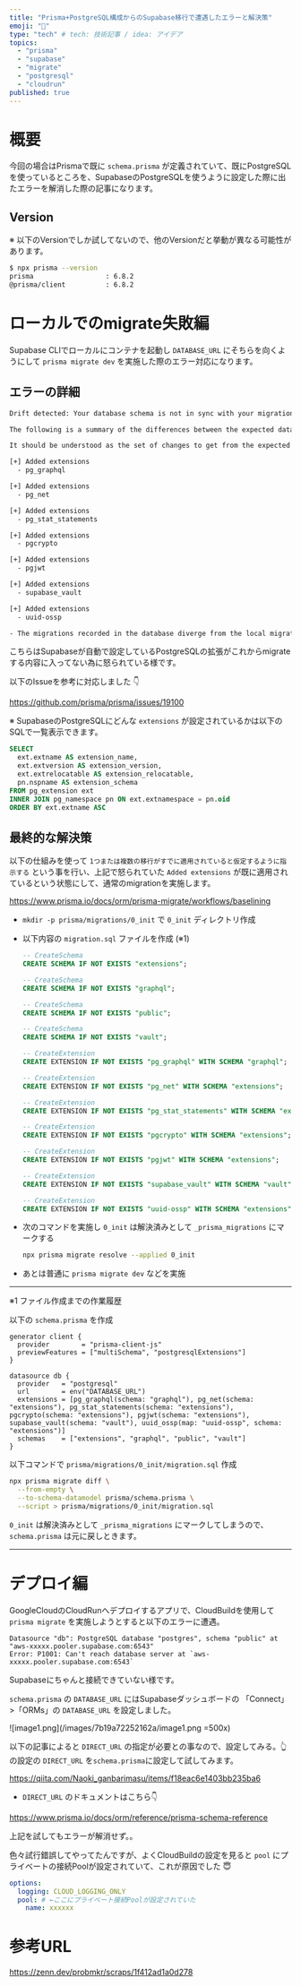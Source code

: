 ```yaml
---
title: "Prisma+PostgreSQL構成からのSupabase移行で遭遇したエラーと解決策"
emoji: "🚧"
type: "tech" # tech: 技術記事 / idea: アイデア
topics:
  - "prisma"
  - "supabase"
  - "migrate"
  - "postgresql"
  - "cloudrun"
published: true
---
```

# 概要

今回の場合はPrismaで既に `schema.prisma` が定義されていて、既にPostgreSQLを使っているところを、SupabaseのPostgreSQLを使うように設定した際に出たエラーを解消した際の記事になります。

## Version

※ 以下のVersionでしか試してないので、他のVersionだと挙動が異なる可能性があります。

```bash
$ npx prisma --version
prisma                  : 6.8.2
@prisma/client          : 6.8.2
```

# ローカルでのmigrate失敗編

Supabase CLIでローカルにコンテナを起動し `DATABASE_URL` にそちらを向くようにして `prisma migrate dev` を実施した際のエラー対応になります。

## エラーの詳細

```bash
Drift detected: Your database schema is not in sync with your migration history.

The following is a summary of the differences between the expected database schema given your migrations files, and the actual schema of the database.

It should be understood as the set of changes to get from the expected schema to the actual schema.

[+] Added extensions
  - pg_graphql

[+] Added extensions
  - pg_net

[+] Added extensions
  - pg_stat_statements

[+] Added extensions
  - pgcrypto

[+] Added extensions
  - pgjwt

[+] Added extensions
  - supabase_vault

[+] Added extensions
  - uuid-ossp

- The migrations recorded in the database diverge from the local migrations directory.
```

こちらはSupabaseが自動で設定しているPostgreSQLの拡張がこれからmigrateする内容に入ってない為に怒られている様です。

以下のIssueを参考に対応しました 👇

https://github.com/prisma/prisma/issues/19100

※ SupabaseのPostgreSQLにどんな `extensions` が設定されているかは以下のSQLで一覧表示できます。

```sql
SELECT
  ext.extname AS extension_name,
  ext.extversion AS extension_version,
  ext.extrelocatable AS extension_relocatable,
  pn.nspname AS extension_schema
FROM pg_extension ext
INNER JOIN pg_namespace pn ON ext.extnamespace = pn.oid
ORDER BY ext.extname ASC
```

## 最終的な解決策

以下の仕組みを使って `1つまたは複数の移行がすでに適用されていると仮定するように指示する` という事を行い、上記で怒られていた `Added extensions` が既に適用されているという状態にして、通常のmigrationを実施します。

https://www.prisma.io/docs/orm/prisma-migrate/workflows/baselining

- `mkdir -p prisma/migrations/0_init` で `0_init` ディレクトリ作成
- 以下内容の `migration.sql` ファイルを作成 (※1)

    ```sql
    -- CreateSchema
    CREATE SCHEMA IF NOT EXISTS "extensions";
    
    -- CreateSchema
    CREATE SCHEMA IF NOT EXISTS "graphql";
    
    -- CreateSchema
    CREATE SCHEMA IF NOT EXISTS "public";
    
    -- CreateSchema
    CREATE SCHEMA IF NOT EXISTS "vault";
    
    -- CreateExtension
    CREATE EXTENSION IF NOT EXISTS "pg_graphql" WITH SCHEMA "graphql";
    
    -- CreateExtension
    CREATE EXTENSION IF NOT EXISTS "pg_net" WITH SCHEMA "extensions";
    
    -- CreateExtension
    CREATE EXTENSION IF NOT EXISTS "pg_stat_statements" WITH SCHEMA "extensions";
    
    -- CreateExtension
    CREATE EXTENSION IF NOT EXISTS "pgcrypto" WITH SCHEMA "extensions";
    
    -- CreateExtension
    CREATE EXTENSION IF NOT EXISTS "pgjwt" WITH SCHEMA "extensions";
    
    -- CreateExtension
    CREATE EXTENSION IF NOT EXISTS "supabase_vault" WITH SCHEMA "vault";
    
    -- CreateExtension
    CREATE EXTENSION IF NOT EXISTS "uuid-ossp" WITH SCHEMA "extensions";
    ```

- 次のコマンドを実施し `0_init` は解決済みとして `_prisma_migrations` にマークする

    ```bash
    npx prisma migrate resolve --applied 0_init
    ```

- あとは普通に `prisma migrate dev` などを実施

---

※1 ファイル作成までの作業履歴

以下の `schema.prisma` を作成

```text
generator client {
  provider        = "prisma-client-js"
  previewFeatures = ["multiSchema", "postgresqlExtensions"]
}

datasource db {
  provider   = "postgresql"
  url        = env("DATABASE_URL")
  extensions = [pg_graphql(schema: "graphql"), pg_net(schema: "extensions"), pg_stat_statements(schema: "extensions"), pgcrypto(schema: "extensions"), pgjwt(schema: "extensions"), supabase_vault(schema: "vault"), uuid_ossp(map: "uuid-ossp", schema: "extensions")]
  schemas    = ["extensions", "graphql", "public", "vault"]
}
```

以下コマンドで `prisma/migrations/0_init/migration.sql` 作成

```bash
npx prisma migrate diff \
  --from-empty \
  --to-schema-datamodel prisma/schema.prisma \
  --script > prisma/migrations/0_init/migration.sql 
```

 `0_init` は解決済みとして `_prisma_migrations` にマークしてしまうので、`schema.prisma` は元に戻しときます。

---

# デプロイ編

GoogleCloudのCloudRunへデプロイするアプリで、CloudBuildを使用して `prisma migrate` を実施しようとすると以下のエラーに遭遇。

```text
Datasource "db": PostgreSQL database "postgres", schema "public" at "aws-xxxxx.pooler.supabase.com:6543"
Error: P1001: Can't reach database server at `aws-xxxxx.pooler.supabase.com:6543`
```

Supabaseにちゃんと接続できていない様です。

`schema.prisma` の `DATABASE_URL` にはSupabaseダッシュボードの 「Connect」>「ORMs」の `DATABASE_URL` を設定しました。

![image1.png](/images/7b19a72252162a/image1.png =500x)

以下の記事によると `DIRECT_URL` の指定が必要との事なので、設定してみる。👆の設定の `DIRECT_URL` を`schema.prisma`に設定して試してみます。

https://qiita.com/Naoki_ganbarimasu/items/f18eac6e1403bb235ba6

- `DIRECT_URL` のドキュメントはこちら👇

https://www.prisma.io/docs/orm/reference/prisma-schema-reference

上記を試してもエラーが解消せず。。

色々試行錯誤してやってたんですが、よくCloudBuildの設定を見ると `pool` にプライベートの接続Poolが設定されていて、これが原因でした 😇

```yaml
options:
  logging: CLOUD_LOGGING_ONLY
  pool: # ←ここにプライベート接続Poolが設定されていた
    name: xxxxxx
```

# 参考URL

https://zenn.dev/probmkr/scraps/1f412ad1a0d278
